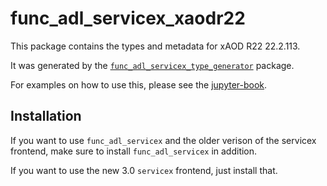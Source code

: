 # func_adl_servicex_xaodr22

This package contains the types and metadata for xAOD R22 22.2.113.

It was generated by the [`func_adl_servicex_type_generator`](https://github.com/gordonwatts/func_adl_servicex_type_generator) package.

For examples on how to use this, please see the [jupyter-book](https://gordonwatts.github.io/xaod_usage).

## Installation

If you want to use `func_adl_servicex` and the older verison of the servicex frontend, make sure to install `func_adl_servicex` in addition.

If you want to use the new 3.0 `servicex` frontend, just install that.
